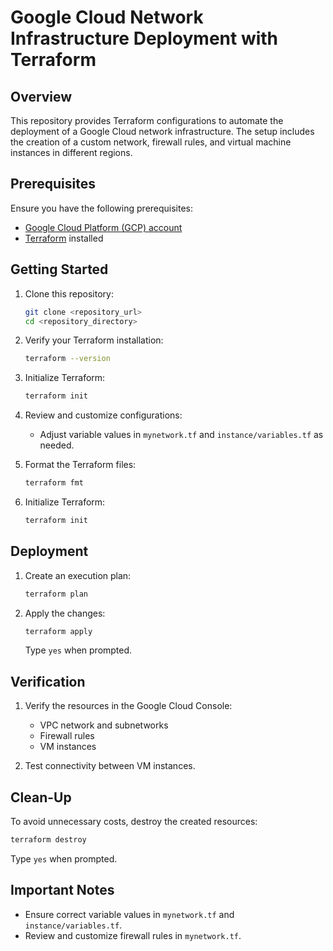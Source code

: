 # Google Cloud Network Infrastructure Deployment with Terraform

## Overview

This repository provides Terraform configurations to automate the deployment of a Google Cloud network infrastructure. The setup includes the creation of a custom network, firewall rules, and virtual machine instances in different regions.

## Prerequisites

Ensure you have the following prerequisites:

- [Google Cloud Platform (GCP) account](https://cloud.google.com/)
- [Terraform](https://www.terraform.io/) installed

## Getting Started

1. Clone this repository:

    ```bash
    git clone <repository_url>
    cd <repository_directory>
    ```

2. Verify your Terraform installation:

    ```bash
    terraform --version
    ```

3. Initialize Terraform:

    ```bash
    terraform init
    ```

4. Review and customize configurations:

    - Adjust variable values in `mynetwork.tf` and `instance/variables.tf` as needed.

5. Format the Terraform files:

    ```bash
    terraform fmt
    ```

6. Initialize Terraform:

    ```bash
    terraform init
    ```

## Deployment

1. Create an execution plan:

    ```bash
    terraform plan
    ```

2. Apply the changes:

    ```bash
    terraform apply
    ```

    Type `yes` when prompted.

## Verification

1. Verify the resources in the Google Cloud Console:

    - VPC network and subnetworks
    - Firewall rules
    - VM instances

2. Test connectivity between VM instances.

## Clean-Up

To avoid unnecessary costs, destroy the created resources:

```bash
terraform destroy
```

Type `yes` when prompted.

## Important Notes

- Ensure correct variable values in `mynetwork.tf` and `instance/variables.tf`.
- Review and customize firewall rules in `mynetwork.tf`.

